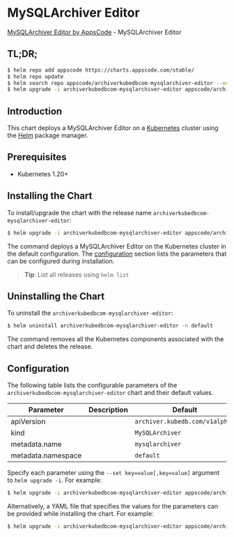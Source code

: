 # MySQLArchiver Editor

[MySQLArchiver Editor by AppsCode](https://appscode.com) - MySQLArchiver Editor

## TL;DR;

```bash
$ helm repo add appscode https://charts.appscode.com/stable/
$ helm repo update
$ helm search repo appscode/archiverkubedbcom-mysqlarchiver-editor --version=v0.22.0
$ helm upgrade -i archiverkubedbcom-mysqlarchiver-editor appscode/archiverkubedbcom-mysqlarchiver-editor -n default --create-namespace --version=v0.22.0
```

## Introduction

This chart deploys a MySQLArchiver Editor on a [Kubernetes](http://kubernetes.io) cluster using the [Helm](https://helm.sh) package manager.

## Prerequisites

- Kubernetes 1.20+

## Installing the Chart

To install/upgrade the chart with the release name `archiverkubedbcom-mysqlarchiver-editor`:

```bash
$ helm upgrade -i archiverkubedbcom-mysqlarchiver-editor appscode/archiverkubedbcom-mysqlarchiver-editor -n default --create-namespace --version=v0.22.0
```

The command deploys a MySQLArchiver Editor on the Kubernetes cluster in the default configuration. The [configuration](#configuration) section lists the parameters that can be configured during installation.

> **Tip**: List all releases using `helm list`

## Uninstalling the Chart

To uninstall the `archiverkubedbcom-mysqlarchiver-editor`:

```bash
$ helm uninstall archiverkubedbcom-mysqlarchiver-editor -n default
```

The command removes all the Kubernetes components associated with the chart and deletes the release.

## Configuration

The following table lists the configurable parameters of the `archiverkubedbcom-mysqlarchiver-editor` chart and their default values.

|     Parameter      | Description |                  Default                  |
|--------------------|-------------|-------------------------------------------|
| apiVersion         |             | <code>archiver.kubedb.com/v1alpha1</code> |
| kind               |             | <code>MySQLArchiver</code>                |
| metadata.name      |             | <code>mysqlarchiver</code>                |
| metadata.namespace |             | <code>default</code>                      |


Specify each parameter using the `--set key=value[,key=value]` argument to `helm upgrade -i`. For example:

```bash
$ helm upgrade -i archiverkubedbcom-mysqlarchiver-editor appscode/archiverkubedbcom-mysqlarchiver-editor -n default --create-namespace --version=v0.22.0 --set apiVersion=archiver.kubedb.com/v1alpha1
```

Alternatively, a YAML file that specifies the values for the parameters can be provided while
installing the chart. For example:

```bash
$ helm upgrade -i archiverkubedbcom-mysqlarchiver-editor appscode/archiverkubedbcom-mysqlarchiver-editor -n default --create-namespace --version=v0.22.0 --values values.yaml
```
